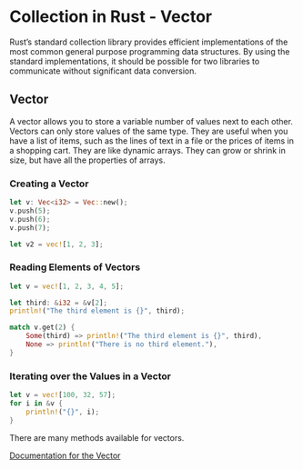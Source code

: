 # Collection in Rust - Vector

Rust’s standard collection library provides efficient implementations of the most common general purpose programming data structures. By using the standard implementations, it should be possible for two libraries to communicate without significant data conversion.

## Vector

A vector allows you to store a variable number of values next to each other. Vectors can only store values of the same type. They are useful when you have a list of items, such as the lines of text in a file or the prices of items in a shopping cart. They are like dynamic arrays. They can grow or shrink in size, but have all the properties of arrays.

### Creating a Vector

```rust
let v: Vec<i32> = Vec::new();
v.push(5);
v.push(6);
v.push(7);

let v2 = vec![1, 2, 3];
```

### Reading Elements of Vectors

```rust
let v = vec![1, 2, 3, 4, 5];

let third: &i32 = &v[2];
println!("The third element is {}", third);

match v.get(2) {
    Some(third) => println!("The third element is {}", third),
    None => println!("There is no third element."),
}
```

### Iterating over the Values in a Vector

```rust
let v = vec![100, 32, 57];
for i in &v {
    println!("{}", i);
}
```

There are many methods available for vectors.

[Documentation for the Vector]([text](https://doc.rust-lang.org/std/vec/struct.Vec.html))

<!-- If we want to create a Vec and values simultaneously, Rust offers the vec! macro. [Can be written as If we want to initialize a Vec and declare values simultaneously, ...] -->

<!-- Memory for a Vector is allocated in the heap. -->
